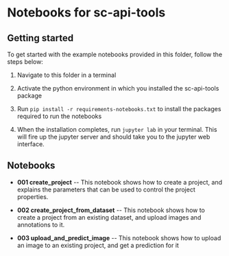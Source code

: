 # Notebooks for sc-api-tools
## Getting started
To get started with the example notebooks provided in this folder, follow the steps 
below: 
1. Navigate to this folder in a terminal 
   
2. Activate the python environment in which you installed the sc-api-tools package 
   
3. Run `pip install -r requirements-notebooks.txt` to install the packages required to 
   run the notebooks
   
4. When the installation completes, run `jupyter lab` in your terminal. This will fire 
   up the jupyter server and should take you to the jupyter web interface.
   
## Notebooks
- **001 create_project** -- This notebook shows how to create a project, and explains 
  the parameters that can be used to control the project properties.
  

- **002 create_project_from_dataset** -- This notebook shows how to create a project 
  from an existing dataset, and upload images and annotations to it.
  

- **003 upload_and_predict_image** -- This notebook shows how to upload an image to an 
  existing project, and get a prediction for it